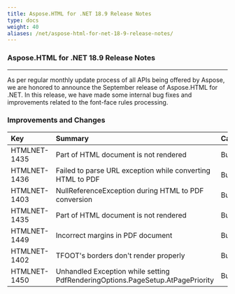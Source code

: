 ```yaml
---
title: Aspose.HTML for .NET 18.9 Release Notes
type: docs
weight: 40
aliases: /net/aspose-html-for-net-18-9-release-notes/
---
```


### **Aspose.HTML for .NET 18.9 Release Notes**
-----
As per regular monthly update process of all APIs being offered by Aspose, we are honored to announce the September release of Aspose.HTML for .NET. In this release, we have made some internal bug fixes and improvements related to the font-face rules processing.
### **Improvements and Changes**

|**Key**|**Summary**|**Category**|
| :- | :- | :- |
|HTMLNET-1435|Part of HTML document is not rendered|Bug|
|HTMLNET-1436|Failed to parse URL exception while converting HTML to PDF|Bug|
|HTMLNET-1403|NullReferenceException during HTML to PDF conversion|Bug|
|HTMLNET-1435|Part of HTML document is not rendered|Bug|
|HTMLNET-1449|Incorrect margins in PDF document|Bug|
|HTMLNET-1402|TFOOT's borders don't render properly|Bug|
|HTMLNET-1450|Unhandled Exception while setting PdfRenderingOptions.PageSetup.AtPagePriority|Bug|

